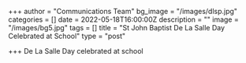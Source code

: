 +++
author = "Communications Team"
bg_image = "/images/dlsp.jpg"
categories = []
date = 2022-05-18T16:00:00Z
description = ""
image = "/images/bg5.jpg"
tags = []
title = "St John Baptist De La Salle Day Celebrated at School"
type = "post"

+++
De La Salle Day celebrated at school